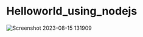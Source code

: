﻿# Helloworld_using_nodejs
![Screenshot 2023-08-15 131909](https://github.com/ankitmaurya2233/Helloworld_using_nodejs/assets/102985018/29be1ec6-3e1a-42a0-b25e-01f64a196643)
